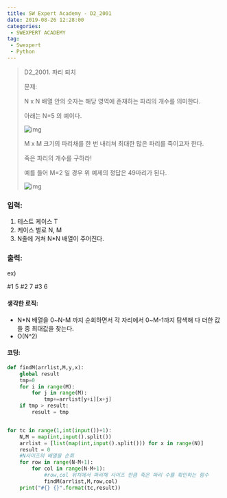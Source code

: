 ```yaml
---
title: SW Expert Academy - D2_2001
date: 2019-08-26 12:28:00
categories:
 - SWEXPERT ACADEMY
tag:
 - Swexpert
 - Python
---
```


> D2_2001. 파리 퇴치
>
> 문제:
>
> N x N 배열 안의 숫자는 해당 영역에 존재하는 파리의 개수를 의미한다.
>
> 아래는 N=5 의 예이다.
>
> ![img](https://www.swexpertacademy.com/main/common/fileDownload.do?downloadType=CKEditorImages&fileId=AV5P0m66AkIDFAUq)
>
> M x M 크기의 파리채를 한 번 내리쳐 최대한 많은 파리를 죽이고자 한다.
>
> 죽은 파리의 개수를 구하라!
>
> 예를 들어 M=2 일 경우 위 예제의 정답은 49마리가 된다.
>
>  ![img](https://www.swexpertacademy.com/main/common/fileDownload.do?downloadType=CKEditorImages&fileId=AV5P0reqAkMDFAUq)

### 입력:

1. 테스트 케이스 T
2. 케이스 별로 N, M
3. N줄에 거쳐 N*N 배열이 주어진다.



### 출력:

ex)

#1 5
#2 7
#3 6



#### 생각한 로직:

- N*N 배열을 0~N-M 까지 순회하면서 각 자리에서 0~M-1까지 탐색해 다 더한 값들 중 최대값을 찾는다.
- O(N^2)



#### 코딩:

```python
def findM(arrlist,M,y,x):
    global result
    tmp=0
    for i in range(M):
        for j in range(M):
            tmp+=arrlist[y+i][x+j]
    if tmp > result:
        result = tmp


for tc in range(1,int(input())+1):
    N,M = map(int,input().split())
    arrlist = [list(map(int,input().split())) for x in range(N)]
    result = 0
    #N사이즈의 배열을 순회
    for row in range(N-M+1):
        for col in range(N-M+1):
            #row,col 위치에서 파리채 사이즈 만큼 죽은 파리 수를 확인하는 함수
            findM(arrlist,M,row,col)
    print("#{} {}".format(tc,result))
```



[출처]: https://www.swexpertacademy.com/
